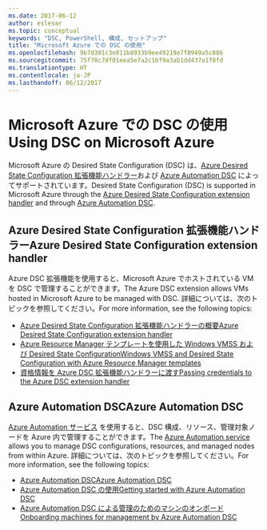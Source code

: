 ```yaml
---
ms.date: 2017-06-12
author: eslesar
ms.topic: conceptual
keywords: "DSC, PowerShell, 構成, セットアップ"
title: "Microsoft Azure での DSC の使用"
ms.openlocfilehash: 9b7d301c3e011b8933b9ee49219e7f0949a5c886
ms.sourcegitcommit: 75f70c7df01eea5e7a2c16f9a3ab1dd437a1f8fd
ms.translationtype: HT
ms.contentlocale: ja-JP
ms.lasthandoff: 06/12/2017
---
```

# <a name="using-dsc-on-microsoft-azure"></a><span data-ttu-id="9c2d1-103">Microsoft Azure での DSC の使用</span><span class="sxs-lookup"><span data-stu-id="9c2d1-103">Using DSC on Microsoft Azure</span></span>

<span data-ttu-id="9c2d1-104">Microsoft Azure の Desired State Configuration (DSC) は、[Azure Desired State Configuration 拡張機能ハンドラー](https://docs.microsoft.com/azure/virtual-machines/virtual-machines-windows-extensions-dsc-overview)および [Azure Automation DSC](https://docs.microsoft.com/azure/automation/automation-dsc-overview) によってサポートされています。</span><span class="sxs-lookup"><span data-stu-id="9c2d1-104">Desired State Configuration (DSC) is supported in Microsoft Azure through the [Azure Desired State Configuration extension handler](https://docs.microsoft.com/azure/virtual-machines/virtual-machines-windows-extensions-dsc-overview) and through [Azure Automation DSC](https://docs.microsoft.com/azure/automation/automation-dsc-overview).</span></span>

## <a name="azure-desired-state-configuration-extension-handler"></a><span data-ttu-id="9c2d1-105">Azure Desired State Configuration 拡張機能ハンドラー</span><span class="sxs-lookup"><span data-stu-id="9c2d1-105">Azure Desired State Configuration extension handler</span></span>

<span data-ttu-id="9c2d1-106">Azure DSC 拡張機能を使用すると、Microsoft Azure でホストされている VM を DSC で管理することができます。</span><span class="sxs-lookup"><span data-stu-id="9c2d1-106">The Azure DSC extension allows VMs hosted in Microsoft Azure to be managed with DSC.</span></span> <span data-ttu-id="9c2d1-107">詳細については、次のトピックを参照してください。</span><span class="sxs-lookup"><span data-stu-id="9c2d1-107">For more information, see the following topics:</span></span>

- [<span data-ttu-id="9c2d1-108">Azure Desired State Configuration 拡張機能ハンドラーの概要</span><span class="sxs-lookup"><span data-stu-id="9c2d1-108">Azure Desired State Configuration extension handler</span></span>](https://docs.microsoft.com/azure/virtual-machines/virtual-machines-windows-extensions-dsc-overview)
- [<span data-ttu-id="9c2d1-109">Azure Resource Manager テンプレートを使用した Windows VMSS および Desired State Configuration</span><span class="sxs-lookup"><span data-stu-id="9c2d1-109">Windows VMSS and Desired State Configuration with Azure Resource Manager templates</span></span>](https://docs.microsoft.com/azure/virtual-machines/virtual-machines-windows-extensions-dsc-template)
- [<span data-ttu-id="9c2d1-110">資格情報を Azure DSC 拡張機能ハンドラーに渡す</span><span class="sxs-lookup"><span data-stu-id="9c2d1-110">Passing credentials to the Azure DSC extension handler</span></span>](https://docs.microsoft.com/azure/virtual-machines/virtual-machines-windows-extensions-dsc-credentials)

## <a name="azure-automation-dsc"></a><span data-ttu-id="9c2d1-111">Azure Automation DSC</span><span class="sxs-lookup"><span data-stu-id="9c2d1-111">Azure Automation DSC</span></span>

<span data-ttu-id="9c2d1-112">[Azure Automation サービス](https://azure.microsoft.com/services/automation/) を使用すると、DSC 構成、リソース、管理対象ノードを Azure 内で管理することができます。</span><span class="sxs-lookup"><span data-stu-id="9c2d1-112">The [Azure Automation service](https://azure.microsoft.com/services/automation/) allows you to manage DSC configurations, resources, and managed nodes from within Azure.</span></span> <span data-ttu-id="9c2d1-113">詳細については、次のトピックを参照してください。</span><span class="sxs-lookup"><span data-stu-id="9c2d1-113">For more information, see the following topics:</span></span>

- [<span data-ttu-id="9c2d1-114">Azure Automation DSC</span><span class="sxs-lookup"><span data-stu-id="9c2d1-114">Azure Automation DSC</span></span>](https://docs.microsoft.com/azure/automation/automation-dsc-overview)
- [<span data-ttu-id="9c2d1-115">Azure Automation DSC の使用</span><span class="sxs-lookup"><span data-stu-id="9c2d1-115">Getting started with Azure Automation DSC</span></span>](https://docs.microsoft.com/azure/automation/automation-dsc-getting-started)
- [<span data-ttu-id="9c2d1-116">Azure Automation DSC による管理のためのマシンのオンボード</span><span class="sxs-lookup"><span data-stu-id="9c2d1-116">Onboarding machines for management by Azure Automation DSC</span></span>](https://docs.microsoft.com/azure/automation/automation-dsc-onboarding)

